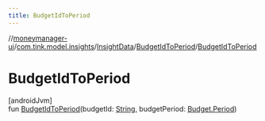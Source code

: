 ```yaml
---
title: BudgetIdToPeriod
---
```

//[moneymanager-ui](../../../../index.html)/[com.tink.model.insights](../../index.html)/[InsightData](../index.html)/[BudgetIdToPeriod](index.html)/[BudgetIdToPeriod](-budget-id-to-period.html)



# BudgetIdToPeriod



[androidJvm]\
fun [BudgetIdToPeriod](-budget-id-to-period.html)(budgetId: [String](https://kotlinlang.org/api/latest/jvm/stdlib/kotlin/-string/index.html), budgetPeriod: [Budget.Period](../../../com.tink.model.budget/-budget/-period/index.html))




